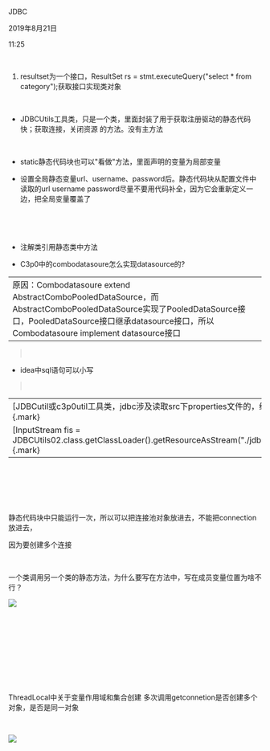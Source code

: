 JDBC

2019年8月21日

11:25

 

1.  resultset为一个接口，ResultSet rs = stmt.executeQuery(\"select \* from category\");获取接口实现类对象

 

-   JDBCUtils工具类，只是一个类，里面封装了用于获取注册驱动的静态代码快；获取连接，关闭资源 的方法。没有主方法

 

-   static静态代码块也可以"看做"方法，里面声明的变量为局部变量

-   设置全局静态变量url、username、password后。静态代码块从配置文件中读取的url username password尽量不要用代码补全，因为它会重新定义一边，把全局变量覆盖了

 

 

-   注解类引用静态类中方法

-   C3p0中的combodatasoure怎么实现datasource的?

|                                                                                                                                                                                                           |
|------------------------------------------------------------------------|
| 原因：Combodatasoure extend AbstractComboPooledDataSource，而AbstractComboPooledDataSource实现了PooledDataSource接口，PooledDataSource接口继承datasource接口，所以Combodatasoure implement datasource接口 |

>  

-   idea中sql语句可以小写

>  

|                                                                                                             |
|------------------------------------------------------------------------|
| [JDBCutil或c3p0util工具类，jdbc涉及读取src下properties文件的，统统用下：]{.mark}                            |
| [InputStream fis = JDBCUtils02.class.getClassLoader().getResourceAsStream(\"./jdbc01.properties\");]{.mark} |

 

 

 

静态代码块中只能运行一次，所以可以把连接池对象放进去，不能把connection放进去，

因为要创建多个连接

 

一个类调用另一个类的静态方法，为什么要写在方法中，写在成员变量位置为啥不行？

![](051_JDBC_000.png)

 

 

 

 

 

ThreadLocal中关于变量作用域和集合创建 多次调用getconnetion是否创建多个对象，是否是同一对象

 

![](051_JDBC_001.png)
